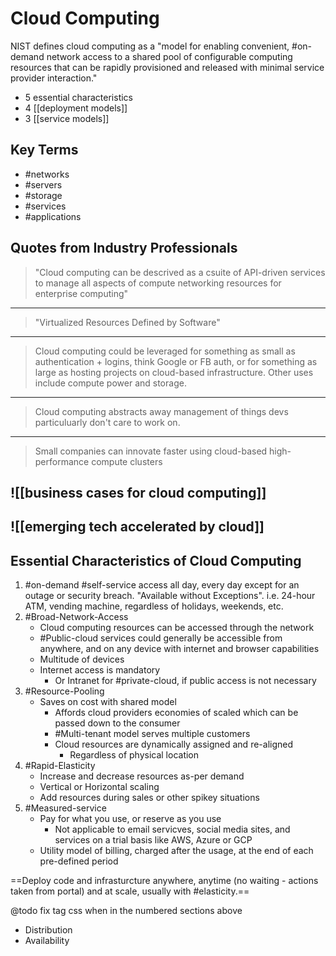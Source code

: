 # Cloud Computing

NIST defines cloud computing as  a "model for enabling convenient, #on-demand network access to a shared pool of configurable computing resources that can be rapidly provisioned and released with minimal service provider interaction."

- 5 essential characteristics
- 4 [[deployment models]]
- 3 [[service models]]

## Key Terms

- #networks
- #servers
- #storage
- #services
- #applications

## Quotes from Industry Professionals

> "Cloud computing can be descrived as a csuite of API-driven services to manage all aspects of compute networking resources for enterprise computing"
---
> "Virtualized Resources Defined by Software"
---
> Cloud computing could be leveraged for something as small as authentication + logins, think Google or FB auth, or for something as large as hosting projects on cloud-based infrastructure. Other uses include compute power and storage.
---
> Cloud computing abstracts away management of things devs particuluarly don't care to work on.
---
> Small companies can innovate faster using cloud-based high-performance compute clusters

## ![[business cases for cloud computing]]

## ![[emerging tech accelerated by cloud]]

## Essential Characteristics of Cloud Computing

1. #on-demand #self-service access all day, every day except for an outage or security breach. "Available without Exceptions".
   i.e. 24-hour ATM, vending machine, regardless of holidays, weekends, etc.
2. #Broad-Network-Access
   - Cloud computing resources can be accessed through the network
   - #Public-cloud services could generally be accessible from anywhere, and on any device with internet and browser capabilities
   - Multitude of devices
   - Internet access is mandatory
     - Or Intranet for #private-cloud, if public access is not necessary
3. #Resource-Pooling
    - Saves on cost with shared model
      - Affords cloud providers economies of scaled which can be passed down to the consumer
      - #Multi-tenant model serves multiple customers
      - Cloud resources are dynamically assigned and re-aligned
        - Regardless of physical location
4. #Rapid-Elasticity
    - Increase and decrease resources as-per demand
    - Vertical or Horizontal scaling
    - Add resources during sales or other spikey situations
5. #Measured-service
   - Pay for what you use, or reserve as you use
     - Not applicable to email servicves, social media sites, and services on a trial basis like AWS, Azure or GCP
   - Utility model of billing, charged after the usage, at the end of each pre-defined period
  
==Deploy code and infrasturcture anywhere, anytime (no waiting - actions taken from portal) and at scale, usually with #elasticity.==

@todo fix tag css when in the numbered sections above

- Distribution
- Availability
